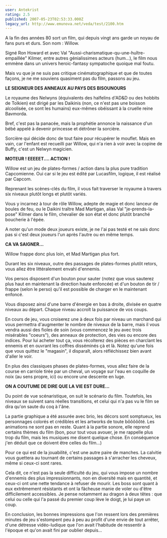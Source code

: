 ```yaml
---
user: Antekrist
rating: 2.5
published: 2007-05-23T02:53:33.000Z
legacy_url: http://www.emunova.net/veda/test/2100.htm
---
```

A la fin des années 80 sort un film, qui depuis vingt ans garde un noyau de fans purs et durs. Son nom : Willow.  

Signé Ron Howard et avec Val "Aussi-charismatique-qu-une-huître-empaillée" Kilmer, entre autres génialissimes acteurs (hum...), le film nous emmène dans un univers heroic-fantasy sympatoche quoique mal foutu.  

Mais vu que je ne suis pas critique cinématographique et que de toutes façons, je ne me souviens quasiment pas du film, passons au jeu.  

  

**LE SEIGNEUR DES ANNEAUX AU PAYS DES BISOUNOURS**  

Le royaume des Nelwyns (équivalents des halfelins d'AD&D ou des hobbits de Tolkien) est dirigé par les Daikinis (non, ce n'est pas une boisson alcoolisée, ce sont les humains) eux-mêmes obéissant à la cruelle reine Bavmorda.  

Bref, c'est pas la panacée, mais la prophétie annonce la naissance d'un bébé appelé à devenir princesse et détrôner la sorcière.  

Sorcière qui décide donc de tout faire pour récupérer le mouflet. Mais en vain, car l'enfant est recueilli par Willow, qui n'a rien à voir avec la copine de Buffy, c'est un Nelwyn magicien.  

  

**MOTEUR ! EEEEET.... ACTION !**  

Willow est un jeu de plates-formes / action dans la plus pure tradition Capcomienne. Oui car si le jeu est édité par Lucasfilm, logique, il est réalisé par Capcom.  

Reprenant les scènes-clés du film, il vous fait traverser le royaume à travers six niveaux plutôt longs et plutôt variés.  

Vous y incarnez à tour de rôle Willow, adepte de magie et donc lanceur de boules de feu, ou le Daikini traître Mad Martigan, alias Val "je-prends-la-pose" Kilmer dans le film, chevalier de son état et donc plutôt branché boucherie à l'épée.  

A noter qu'un mode deux joueurs existe, je ne l'ai pas testé et ne sais donc pas si c'est deux joueurs l'un après l'autre ou en même temps.  

  

**CA VA SAIGNER...**  

Willow frappe donc plus loin, et Mad Martigan plus fort.  

Durant les six niveaux, outre des passages de plates-formes plutôt retors, vous allez être littéralement envahi d'ennemis.  

Vos persos disposent d'un bouton pour sauter (notez que vous sauterez plus haut en maintenant la direction haute enfoncée) et d'un bouton de tir / frappe (selon le perso) qu'il est possible de charger en le maintenant enfoncé.  

Vous disposez ainsi d'une barre d'énergie en bas à droite, divisée en quatre niveaux au départ. Chaque niveau accroît la puissance de vos coups.  

En cours de jeu, vous croiserez une à deux fois par niveau un marchand qui vous permettra d'augmenter le nombre de niveaux de la barre, mais il vous vendra aussi des fioles de soin (vous commencez le jeu avec trois misérables "coeurs"), des anneaux de protection, des vies ou encore des indices. Pour lui acheter tout ça, vous récolterez des pièces en charclant les ennemis et en ouvrant les coffres disséminés çà et là. Notez qu'une fois que vous quittez le "magasin", il disparaît, alors réfléchissez bien avant d'aller le voir.  

En plus des classiques phases de plates-formes, vous allez faire de la course en carriole tirée par un cheval, un voyage sur l'eau en coquille de noix (au sens propre, ici) ou encore une descente en luge.  

  

**ON A COUTUME DE DIRE QUE LA VIE EST DURE...**  

Du point de vue scénaristique, on suit le scénario du film. Toutefois, les niveaux se suivent sans réelles transitions, et celui qui n'a pas vu le film se dira qu'on saute du coq à l'âne.  

La partie graphique a été assurée avec brio, les décors sont somptueux, les personnages colorés et crédibles et les artworks de toute bôôôôôté. Les animations ne sont pas en reste. Quant à la partie sonore, elle reprend certains thèmes du film (bon, pour tout vous avouer, je me rappelle plus trop du film, mais les musiques me disent quelque chose. En conséquence j'en déduit que ce doivent être celles du film...)  

Pour ce qui est de la jouabilité, c'est une autre paire de manches. La calvitie vous guettera au tournant de certains passages à s'arracher les cheveux, même si ceux-ci sont rares.  

Cela dit, ce n'est pas la seule difficulté du jeu, qui vous impose un nombre d'ennemis des plus impressionnants, non en diversité mais en quantité, et ceux-ci ont une nette tendance à refuser de mourir. Les boss sont quant à eux extrêmement résistants et ont la fâcheuse manie de voler ou d'être difficilement accessibles. Je pense notamment au dragon à deux têtes : que celui ou celle qui l'a passé du premier coup lève le doigt, je lui paye un coup.  

En conclusion, les bonnes impressions que l'on ressent lors des premières minutes de jeu s'estompent peu à peu au profit d'une envie de tout arrêter, d'une détresse vidéo-ludique que l'on avait l'habitude de ressentir à l'époque et qu'on avait fini par oublier depuis...